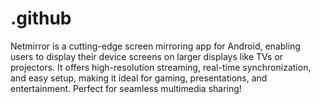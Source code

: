 # .github
Netmirror is a cutting-edge screen mirroring app for Android, enabling users to display their device screens on larger displays like TVs or projectors. It offers high-resolution streaming, real-time synchronization, and easy setup, making it ideal for gaming, presentations, and entertainment. Perfect for seamless multimedia sharing!
